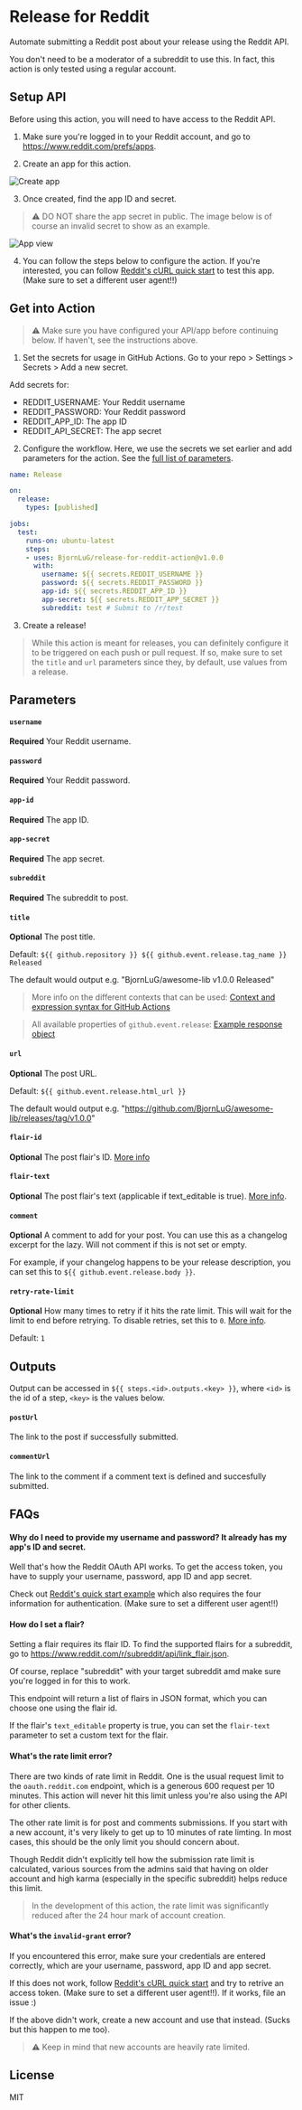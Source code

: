 # Release for Reddit

Automate submitting a Reddit post about your release using the Reddit API.

You don't need to be a moderator of a subreddit to use this. In fact, this
action is only tested using a regular account.

## Setup API

Before using this action, you will need to have access to the Reddit API.

1. Make sure you're logged in to your Reddit account, and go to https://www.reddit.com/prefs/apps.

2. Create an app for this action.

![Create app](./.github/images/create-app.png)

3. Once created, find the app ID and secret.

> ⚠️ DO NOT share the app secret in public. The image below is of course an
invalid secret to show as an example.

![App view](./.github/images/app-view.png)

4. You can follow the steps below to configure the action. If you're interested,
you can follow [Reddit's cURL quick start](https://github.com/reddit-archive/reddit/wiki/OAuth2-Quick-Start-Example)
to test this app.  (Make sure to set a different user agent!!)

## Get into Action

> ⚠️ Make sure you have configured your API/app before continuing below. If
haven't, see the instructions above.

1. Set the secrets for usage in GitHub Actions. Go to your repo > Settings >
Secrets > Add a new secret.

Add secrets for:

- REDDIT_USERNAME: Your Reddit username
- REDDIT_PASSWORD: Your Reddit password
- REDDIT_APP_ID: The app ID
- REDDIT_API_SECRET: The app secret

2. Configure the workflow. Here, we use the secrets we set earlier and add
parameters for the action. See the [full list of parameters](#parameters).

```yml
name: Release

on:
  release:
    types: [published]

jobs:
  test:
    runs-on: ubuntu-latest
    steps:
    - uses: BjornLuG/release-for-reddit-action@v1.0.0
      with:
        username: ${{ secrets.REDDIT_USERNAME }}
        password: ${{ secrets.REDDIT_PASSWORD }}
        app-id: ${{ secrets.REDDIT_APP_ID }}
        app-secret: ${{ secrets.REDDIT_APP_SECRET }}
        subreddit: test # Submit to /r/test
```

3. Create a release!

> While this action is meant for releases, you can definitely configure it to be
triggered on each push or pull request. If so, make sure to set the `title` and
`url` parameters since they, by default, use values from a release.

## Parameters

#### `username`

**Required** Your Reddit username.

#### `password`

**Required** Your Reddit password.

#### `app-id`

**Required** The app ID.

#### `app-secret`

**Required** The app secret.

#### `subreddit`

**Required** The subreddit to post.

#### `title`

**Optional** The post title.

Default: `${{ github.repository }} ${{ github.event.release.tag_name }} Released`

The default would output e.g. "BjornLuG/awesome-lib v1.0.0 Released"

> More info on the different contexts that can be used:
[Context and expression syntax for GitHub Actions](https://help.github.com/en/actions/reference/context-and-expression-syntax-for-github-actions)

> All available properties of `github.event.release`:
[Example response object](https://developer.github.com/v3/repos/releases/#get-a-single-release)

#### `url`

**Optional** The post URL.

Default: `${{ github.event.release.html_url }}`

The default would output e.g. "https://github.com/BjornLuG/awesome-lib/releases/tag/v1.0.0"

#### `flair-id`

**Optional** The post flair's ID. [More info](#how-do-i-set-a-flair)

#### `flair-text`

**Optional** The post flair's text  (applicable if text_editable is true).
[More info](#how-do-i-set-a-flair).

#### `comment`

**Optional** A comment to add for your post. You can use this as a changelog
excerpt for the lazy. Will not comment if this is not set or empty.

For example, if your changelog happens to be your release description, you can
set this to `${{ github.event.release.body }}`.

#### `retry-rate-limit`

**Optional** How many times to retry if it hits the rate limit. This will wait
for the limit to end before retrying. To disable retries, set this to `0`.
[More info](#whats-the-rate-limit-error).

Default: `1`

## Outputs

Output can be accessed in `${{ steps.<id>.outputs.<key> }}`, where `<id>` is the
id of a step, `<key>` is the values below.

#### `postUrl`

The link to the post if successfully submitted.

#### `commentUrl`

The link to the comment if a comment text is defined and succesfully submitted.

## FAQs

#### Why do I need to provide my username and password? It already has my app's ID and secret.

Well that's how the Reddit OAuth API works. To get the access token, you have
to supply your username, password, app ID and app secret.

Check out [Reddit's quick start example](https://github.com/reddit-archive/reddit/wiki/OAuth2-Quick-Start-Example)
which also requires the four information for authentication. (Make sure to set
a different user agent!!)

#### How do I set a flair?

Setting a flair requires its flair ID. To find the supported flairs for a
subreddit, go to https://www.reddit.com/r/subreddit/api/link_flair.json.

Of course, replace "subreddit" with your target subreddit amd make sure
you're logged in for this to work.

This endpoint will return a list of flairs in JSON format, which you can choose
one using the flair id.

If the flair's `text_editable` property is true, you can set the `flair-text`
parameter to set a custom text for the flair.

#### What's the rate limit error?

There are two kinds of rate limit in Reddit. One is the usual request limit to
the `oauth.reddit.com` endpoint, which is a generous 600 request per 10 minutes.
This action will never hit this limit unless you're also using the API for other
clients.

The other rate limit is for post and comments submissions. If you start with a
new account, it's very likely to get up to 10 minutes of rate limting. In most
cases, this should be the only limit you should concern about.

Though Reddit didn't explicitly tell how the submission rate limit is calculated,
various sources from the admins said that having on older account and high
karma (especially in the specific subreddit) helps reduce this limit.

> In the development of this action, the rate limit was significantly reduced
after the 24 hour mark of account creation.

#### What's the `invalid-grant` error?

If you encountered this error, make sure your credentials are entered correctly,
which are your username, password, app ID and app secret.

If this does not work, follow [Reddit's cURL quick start](https://github.com/reddit-archive/reddit/wiki/OAuth2-Quick-Start-Example) and try to retrive an access token. (Make sure
to set a different user agent!!). If it works, file an issue :)

If the above didn't work, create a new account and use that instead. (Sucks but
this happen to me too).

> ⚠️ Keep in mind that new accounts are heavily rate limited.

## License

MIT
